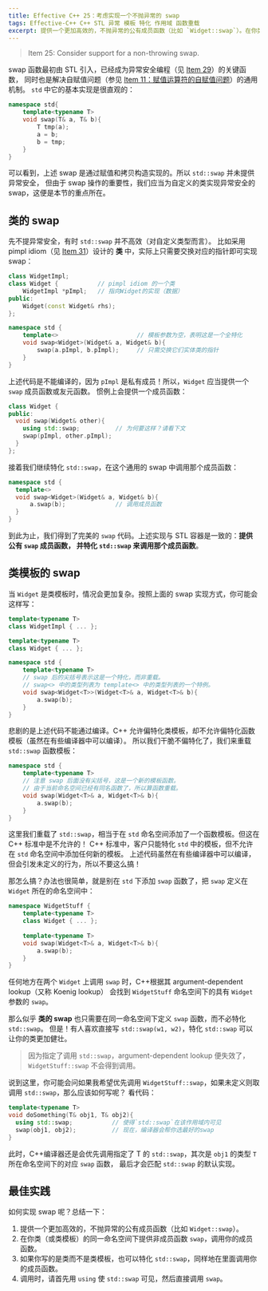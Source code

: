 ```yaml
---
title: Effective C++ 25：考虑实现一个不抛异常的 swap
tags: Effective-C++ C++ STL 异常 模板 特化 作用域 函数重载
excerpt: 提供一个更加高效的，不抛异常的公有成员函数（比如 `Widget::swap`）。在你类（或类模板）的同一命名空间下提供非成员函数 `swap`，调用你的成员函数。如果你写的是类而不是类模板，请偏特化 `std::swap`，同样应当调用你的成员函数。调用时，请首先用 `using` 使 `std::swap` 可见，然后直接调用 `swap`。 
---
```


> Item 25: Consider support for a non-throwing swap.

swap 函数最初由 STL 引入，已经成为异常安全编程（见 [Item 29][item29]）的关键函数，
同时也是解决自赋值问题（参见 [Item 11：赋值运算符的自赋值问题][item11]）的通用机制。
`std` 中它的基本实现是很直观的：

```cpp
namespace std{
    template<typename T>
    void swap(T& a, T& b){
        T tmp(a);
        a = b;
        b = tmp;
    }
}
```

可以看到，上述 swap 是通过赋值和拷贝构造实现的。所以 `std::swap` 并未提供异常安全，
但由于 swap 操作的重要性，我们应当为自定义的类实现异常安全的 swap，这便是本节的重点所在。

<!--more-->

## 类的 swap

先不提异常安全，有时 `std::swap` 并不高效（对自定义类型而言）。
比如采用 pimpl idiom（见 [Item 31][item31]）设计的 **类** 中，实际上只需要交换对应的指针即可实现 swap：

```cpp
class WidgetImpl;
class Widget {           // pimpl idiom 的一个类
    WidgetImpl *pImpl;   // 指向Widget的实现（数据）        
public:
    Widget(const Widget& rhs);
}; 

namespace std {
    template<>                      // 模板参数为空，表明这是一个全特化
    void swap<Widget>(Widget& a, Widget& b){   
        swap(a.pImpl, b.pImpl);     // 只需交换它们实体类的指针 
    }
}
```

上述代码是不能编译的，因为 `pImpl` 是私有成员！所以，`Widget` 应当提供一个 `swap` 成员函数或友元函数。
惯例上会提供一个成员函数：

```cpp
class Widget {
public:       
  void swap(Widget& other){
    using std::swap;          // 为何要这样？请看下文
    swap(pImpl, other.pImpl);
  }
};
```

接着我们继续特化 `std::swap`，在这个通用的 swap 中调用那个成员函数：

```cpp
namespace std {
  template<>
  void swap<Widget>(Widget& a, Widget& b){
      a.swap(b);              // 调用成员函数
  }
}
```

到此为止，我们得到了完美的 `swap` 代码。上述实现与 STL 容器是一致的：**提供公有 `swap` 成员函数，
并特化 `std::swap` 来调用那个成员函数**。

## 类模板的 swap

当 `Widget` 是类模板时，情况会更加复杂。按照上面的 swap 实现方式，你可能会这样写：

```cpp
template<typename T>
class WidgetImpl { ... };

template<typename T>
class Widget { ... };

namespace std {
    template<typename T>
    // swap 后的尖括号表示这是一个特化，而非重载。
    // swap<> 中的类型列表为 template<> 中的类型列表的一个特例。
    void swap<Widget<T>>(Widget<T>& a, Widget<T>& b){
        a.swap(b); 
    }
}
```

悲剧的是上述代码不能通过编译。C++ 允许偏特化类模板，却不允许偏特化函数模板（虽然在有些编译器中可以编译）。
所以我们干脆不偏特化了，我们来重载 `std::swap` 函数模板：

```cpp
namespace std {
    template<typename T>
    // 注意 swap 后面没有尖括号，这是一个新的模板函数。
    // 由于当前命名空间已经有同名函数了，所以算函数重载。
    void swap(Widget<T>& a, Widget<T>& b){
        a.swap(b); 
    }
}
```

这里我们重载了 `std::swap`，相当于在 `std` 命名空间添加了一个函数模板。但这在 C++ 标准中是不允许的！
C++ 标准中，客户只能特化 `std` 中的模板，但不允许在 `std` 命名空间中添加任何新的模板。
上述代码虽然在有些编译器中可以编译，但会引发未定义的行为，所以不要这么搞！

那怎么搞？办法也很简单，就是别在 `std` 下添加 `swap` 函数了，把 `swap` 定义在 `Widget` 所在的命名空间中：

```cpp
namespace WidgetStuff {
    template<typename T> 
    class Widget { ... };
  
    template<typename T> 
    void swap(Widget<T>& a, Widget<T>& b){
        a.swap(b);
    }
}
```

任何地方在两个 `Widget` 上调用 `swap` 时，C++根据其 argument-dependent lookup（又称 Koenig lookup）
会找到 `WidgetStuff` 命名空间下的具有 `Widget` 参数的 `swap`。

那么似乎 **类的 swap** 也只需要在同一命名空间下定义 `swap` 函数，而不必特化 `std::swap`。
但是！有人喜欢直接写 `std::swap(w1, w2)`，特化 `std::swap` 可以让你的类更加健壮。

> 因为指定了调用 `std::swap`，argument-dependent lookup 便失效了，`WidgetStuff::swap` 不会得到调用。

说到这里，你可能会问如果我希望优先调用 `WidgetStuff::swap`，如果未定义则取调用 `std::swap`，那么应该如何写呢？
看代码：

```cpp
template<typename T>
void doSomething(T& obj1, T& obj2){
  using std::swap;           // 使得`std::swap`在该作用域内可见
  swap(obj1, obj2);          // 现在，编译器会帮你选最好的swap
}
```

此时，C++编译器还是会优先调用指定了 T 的 `std::swap`，其次是 `obj1` 的类型 `T` 所在命名空间下的对应 `swap` 函数，
最后才会匹配 `std::swap` 的默认实现。

## 最佳实践

如何实现 swap 呢？总结一下：

1. 提供一个更加高效的，不抛异常的公有成员函数（比如 `Widget::swap`）。
2. 在你类（或类模板）的同一命名空间下提供非成员函数 `swap`，调用你的成员函数。
3. 如果你写的是类而不是类模板，也可以特化 `std::swap`，同样地在里面调用你的成员函数。
4. 调用时，请首先用 `using` 使 `std::swap` 可见，然后直接调用 `swap`。

[item11]: /2015/07/30/effective-cpp-11.html
[item29]: /2015/08/27/effective-cpp-29.html
[item31]: /2015/08/29/effective-cpp-31.html
